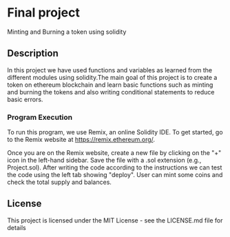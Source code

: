 # Final project

Minting and Burning a token using solidity

## Description

In this project we have used functions and variables as learned from the different modules using solidity.The main goal of this project is to create a token on ethereum blockchain and learn basic functions such as minting and burning the tokens and also writing conditional statements to reduce basic errors.

### Program Execution
To run this program, we use Remix, an online Solidity IDE. To get started, go to the Remix website at https://remix.ethereum.org/.

Once you are on the Remix website, create a new file by clicking on the "+" icon in the left-hand sidebar. Save the file with a .sol extension (e.g., Project.sol).
After writing the code according to the instructions we can test the code using the left tab showing "deploy". User can mint some coins and check the total supply and balances.

## License

This project is licensed under the MIT License - see the LICENSE.md file for details
